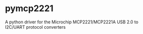 # pymcp2221
A python driver for the Microchip MCP2221/MCP2221A USB 2.0 to I2C/UART protocol converters
